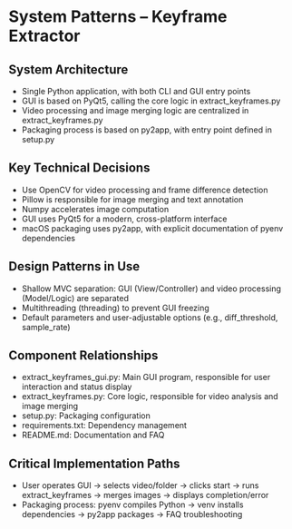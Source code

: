 # System Patterns – Keyframe Extractor

## System Architecture
- Single Python application, with both CLI and GUI entry points
- GUI is based on PyQt5, calling the core logic in extract_keyframes.py
- Video processing and image merging logic are centralized in extract_keyframes.py
- Packaging process is based on py2app, with entry point defined in setup.py

## Key Technical Decisions
- Use OpenCV for video processing and frame difference detection
- Pillow is responsible for image merging and text annotation
- Numpy accelerates image computation
- GUI uses PyQt5 for a modern, cross-platform interface
- macOS packaging uses py2app, with explicit documentation of pyenv dependencies

## Design Patterns in Use
- Shallow MVC separation: GUI (View/Controller) and video processing (Model/Logic) are separated
- Multithreading (threading) to prevent GUI freezing
- Default parameters and user-adjustable options (e.g., diff_threshold, sample_rate)

## Component Relationships
- extract_keyframes_gui.py: Main GUI program, responsible for user interaction and status display
- extract_keyframes.py: Core logic, responsible for video analysis and image merging
- setup.py: Packaging configuration
- requirements.txt: Dependency management
- README.md: Documentation and FAQ

## Critical Implementation Paths
- User operates GUI → selects video/folder → clicks start → runs extract_keyframes → merges images → displays completion/error
- Packaging process: pyenv compiles Python → venv installs dependencies → py2app packages → FAQ troubleshooting
